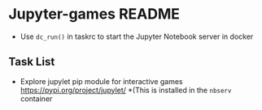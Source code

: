 # Jupyter-games README

- Use `dc_run()` in taskrc to start the Jupyter Notebook server in docker


## Task List
- Explore jupylet pip module for interactive games https://pypi.org/project/jupylet/  *(This is installed in the `nbserv` container



